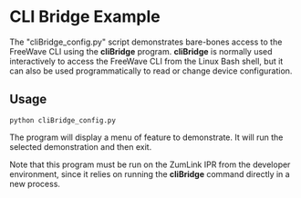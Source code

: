 # CLI Bridge Example

The "cliBridge_config.py" script demonstrates bare-bones access to the FreeWave CLI using the **cliBridge** program. **cliBridge** is normally used interactively to access the FreeWave CLI from the Linux Bash shell, but it can also be used programmatically to read or change device configuration.

## Usage

```python cliBridge_config.py```

The program will display a menu of feature to demonstrate. It will run the selected demonstration and then exit.

Note that this program must be run on the ZumLink IPR from the developer environment, since it relies on running the **cliBridge** command directly in a new process.
